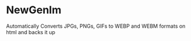 # NewGenIm
Automatically Converts JPGs, PNGs, GIFs to WEBP and WEBM formats on html and backs it up

